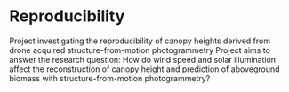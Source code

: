 # Reproducibility
Project investigating the reproducibility of canopy heights derived from drone acquired structure-from-motion photogrammetry
Project aims to answer the research question:
How do wind speed and solar illumination affect the reconstruction of canopy height and prediction of aboveground biomass with structure-from-motion photogrammetry?  
